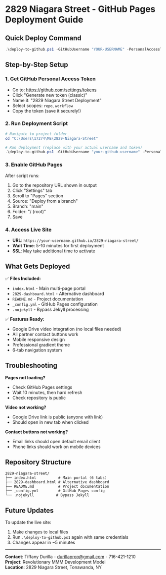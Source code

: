 # 2829 Niagara Street - GitHub Pages Deployment Guide

## Quick Deploy Command

```powershell
.\deploy-to-github.ps1 -GitHubUsername "YOUR-USERNAME" -PersonalAccessToken "YOUR-TOKEN"
```

## Step-by-Step Setup

### 1. Get GitHub Personal Access Token
- Go to: https://github.com/settings/tokens
- Click "Generate new token (classic)"
- Name it: "2829 Niagara Street Deployment"
- Select scopes: `repo`, `workflow`
- Copy the token (save it securely!)

### 2. Run Deployment Script
```powershell
# Navigate to project folder
cd "C:\Users\17274\ME\2829-Niagara-Street"

# Run deployment (replace with your actual username and token)
.\deploy-to-github.ps1 -GitHubUsername "your-github-username" -PersonalAccessToken "ghp_xxxxxxxxxxxx"
```

### 3. Enable GitHub Pages
After script runs:
1. Go to the repository URL shown in output
2. Click "Settings" tab
3. Scroll to "Pages" section
4. Source: "Deploy from a branch"
5. Branch: "main"
6. Folder: "/ (root)"
7. Save

### 4. Access Live Site
- **URL**: `https://your-username.github.io/2829-niagara-street/`
- **Wait Time**: 5-10 minutes for first deployment
- **SSL**: May take additional time to activate

## What Gets Deployed

✅ **Files Included:**
- `index.html` - Main multi-page portal
- `2829-dashboard.html` - Alternative dashboard
- `README.md` - Project documentation
- `_config.yml` - GitHub Pages configuration
- `.nojekyll` - Bypass Jekyll processing

✅ **Features Ready:**
- Google Drive video integration (no local files needed)
- All partner contact buttons work
- Mobile responsive design
- Professional gradient theme
- 6-tab navigation system

## Troubleshooting

**Pages not loading?**
- Check GitHub Pages settings
- Wait 10 minutes, then hard refresh
- Check repository is public

**Video not working?**
- Google Drive link is public (anyone with link)
- Should open in new tab when clicked

**Contact buttons not working?**
- Email links should open default email client
- Phone links should work on mobile devices

## Repository Structure

```
2829-niagara-street/
├── index.html          # Main portal (6 tabs)
├── 2829-dashboard.html # Alternative dashboard  
├── README.md           # Project documentation
├── _config.yml         # GitHub Pages config
└── .nojekyll          # Bypass Jekyll
```

## Future Updates

To update the live site:
1. Make changes to local files
2. Run `.\deploy-to-github.ps1` again with same credentials
3. Changes appear in ~5 minutes

---

**Contact**: Tiffany Durilla - durillaprop@gmail.com - 716-421-1210  
**Project**: Revolutionary MMM Development Model  
**Location**: 2829 Niagara Street, Tonawanda, NY